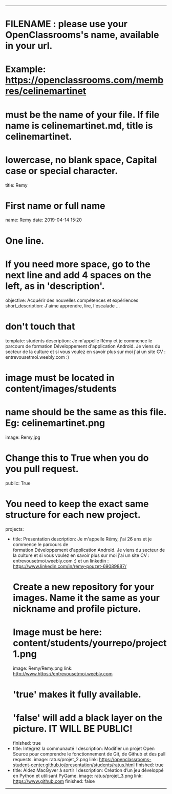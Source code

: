 ---

# FILENAME : please use your OpenClassrooms's name, available in your url.
# Example: https://openclassrooms.com/membres/celinemartinet
# must be the name of your file. If file name is celinemartinet.md, title is celinemartinet.
# lowercase, no blank space, Capital case or special character.
title: Remy

# First name or full name
name: Remy
date: 2019-04-14 15:20

# One line.
# If you need more space, go to the next line and add 4 spaces on the left, as in 'description'.
objective: Acquérir des nouvelles compétences et expériences 
short_description: J'aime apprendre, lire, l'escalade ...

# don't touch that
template: students
description:
    Je m'appelle Rémy et je commence le parcours de formation 
    Développement d'application Android. Je viens du secteur 
    de la culture et si vous voulez en savoir plus sur moi 
    j'ai un site CV : entrevousetmoi.weebly.com :)
   
# image must be located in content/images/students
# name should be the same as this file. Eg: celinemartinet.png
image: Remy.jpg

# Change this to True when you do you pull request.
public: True
# You need to keep the exact same structure for each new project.
projects:
  - title: Presentation
    description: Je m'appelle Rémy, j'ai 26 ans et je commence le parcours de  
    formation Développement d'application Android. Je viens du secteur de la 
    culture et si vous voulez en savoir plus sur moi j'ai un site CV : 
    entrevousetmoi.weebly.com :) et un linkedin : https://www.linkedin.com/in/rémy-pouzet-69089887/
    # Create a new repository for your images. Name it the same as your nickname and profile picture.
    # Image must be here: content/students/yourrepo/project1.png
    image: Remy/Remy.png
    link: http://www.https://entrevousetmoi.weebly.com
    # 'true' makes it fully available.
    # 'false' will add a black layer on the picture. IT WILL BE PUBLIC!
    finished: true
  - title: Intégrez la communauté !
    description: Modifier un projet Open Source pour comprendre le fonctionnement de Git, de Github et des pull requests. 
    image: ratus/projet_2.png
    link: https://openclassrooms-student-center.github.io/presentation/students/ratus.html
    finished: true
  - title: Aidez MacGyver à sortir !
    description: Création d’un jeu développé en Python et utilisant PyGame.
    image: ratus/projet_3.png
    link: https://www.github.com
    finished: false
---